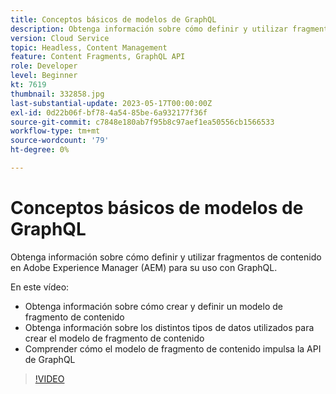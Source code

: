 ```yaml
---
title: Conceptos básicos de modelos de GraphQL
description: Obtenga información sobre cómo definir y utilizar fragmentos de contenido en Adobe Experience Manager (AEM) para su uso con GraphQL.
version: Cloud Service
topic: Headless, Content Management
feature: Content Fragments, GraphQL API
role: Developer
level: Beginner
kt: 7619
thumbnail: 332858.jpg
last-substantial-update: 2023-05-17T00:00:00Z
exl-id: 0d22b06f-bf78-4a54-85be-6a932177f36f
source-git-commit: c7848e180ab7f95b8c97aef1ea50556cb1566533
workflow-type: tm+mt
source-wordcount: '79'
ht-degree: 0%

---
```


# Conceptos básicos de modelos de GraphQL

Obtenga información sobre cómo definir y utilizar fragmentos de contenido en Adobe Experience Manager (AEM) para su uso con GraphQL.

En este vídeo:

+ Obtenga información sobre cómo crear y definir un modelo de fragmento de contenido
+ Obtenga información sobre los distintos tipos de datos utilizados para crear el modelo de fragmento de contenido
+ Comprender cómo el modelo de fragmento de contenido impulsa la API de GraphQL

>[!VIDEO](https://video.tv.adobe.com/v/332858?quality=12&learn=on)
